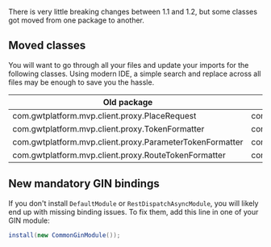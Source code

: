 There is very little breaking changes between 1.1 and 1.2, but some classes got moved from one package to another.

## Moved classes
You will want to go through all your files and update your imports for the following classes. Using modern IDE, a simple search and replace across all files may be enough to save you the hassle.

<table>
<thead>
<th>Old package</th>
<th>New package</th>
</thead>
<tbody>
<tr>
<td>com.gwtplatform.mvp.client.proxy.PlaceRequest</td>
<td>com.gwtplatform.mvp.shared.proxy.PlaceRequest</td>
</tr>
<tr>
<td>com.gwtplatform.mvp.client.proxy.TokenFormatter</td>
<td>com.gwtplatform.mvp.shared.proxy.TokenFormatter</td>
</tr>
<tr>
<td>com.gwtplatform.mvp.client.proxy.ParameterTokenFormatter</td>
<td>com.gwtplatform.mvp.shared.proxy.ParameterTokenFormatter</td>
</tr>
<tr>
<td>com.gwtplatform.mvp.client.proxy.RouteTokenFormatter</td>
<td>com.gwtplatform.mvp.shared.proxy.RouteTokenFormatter</td>
</tr>
</tbody>
</table>

## New mandatory GIN bindings
If you don't install `DefaultModule` or `RestDispatchAsyncModule`, you will likely end up with missing binding issues. To fix them, add this line in one of your GIN module:
```java
install(new CommonGinModule());
```
